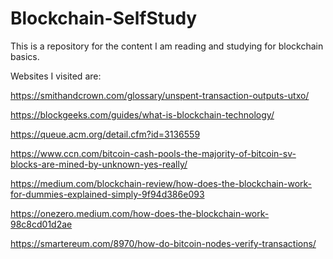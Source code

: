 # Blockchain-SelfStudy

This is a repository for the content I am reading and studying for blockchain basics. 

Websites I visited are:

https://smithandcrown.com/glossary/unspent-transaction-outputs-utxo/

https://blockgeeks.com/guides/what-is-blockchain-technology/

https://queue.acm.org/detail.cfm?id=3136559

https://www.ccn.com/bitcoin-cash-pools-the-majority-of-bitcoin-sv-blocks-are-mined-by-unknown-yes-really/

https://medium.com/blockchain-review/how-does-the-blockchain-work-for-dummies-explained-simply-9f94d386e093

https://onezero.medium.com/how-does-the-blockchain-work-98c8cd01d2ae

https://smartereum.com/8970/how-do-bitcoin-nodes-verify-transactions/

